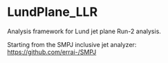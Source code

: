 # LundPlane_LLR

Analysis framework for Lund jet plane Run-2 analysis.

Starting from the SMPJ inclusive jet analyzer: https://github.com/errai-/SMPJ
